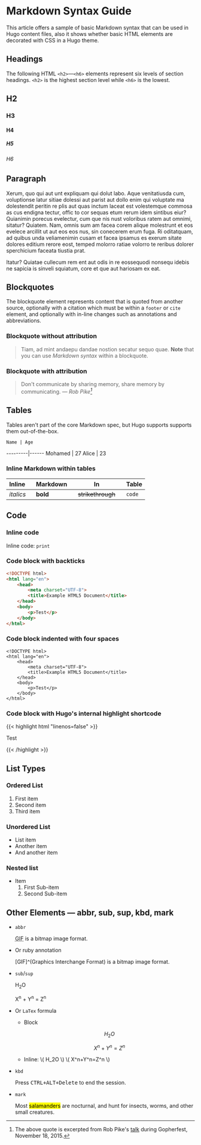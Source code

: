 # Markdown Syntax Guide


This article offers a sample of basic Markdown syntax that can be used in Hugo content files, also it shows whether basic HTML elements are decorated with CSS in a Hugo theme.
<!--more-->

## Headings

The following HTML `<h2>`—`<h6>` elements represent six levels of section headings. `<h2>` is the highest section level while `<h6>` is the lowest.

## H2
### H3
#### H4
##### H5
###### H6

## Paragraph

Xerum, quo qui aut unt expliquam qui dolut labo. Aque venitatiusda cum,
voluptionse latur sitiae dolessi aut parist aut dollo enim qui voluptate ma dolestendit
peritin re plis aut quas inctum laceat est volestemque commosa as cus endigna tectur,
offic to cor sequas etum rerum idem sintibus eiur? Quianimin porecus evelectur,
cum que nis nust voloribus ratem aut omnimi, sitatur? Quiatem. Nam, omnis sum am facea
corem alique molestrunt et eos evelece arcillit ut aut eos eos nus, sin conecerem erum
fuga. Ri oditatquam, ad quibus unda veliamenimin cusam et facea ipsamus es exerum sitate
dolores editium rerore eost, temped molorro ratiae volorro te reribus dolorer
sperchicium faceata tiustia prat.

Itatur? Quiatae cullecum rem ent aut odis in re eossequodi nonsequ idebis ne sapicia is
sinveli squiatum, core et que aut hariosam ex eat.

## Blockquotes

The blockquote element represents content that is quoted from another source, optionally
with a citation which must be within a `footer` or `cite` element, and optionally with
in-line changes such as annotations and abbreviations.

### Blockquote without attribution

> Tiam, ad mint andaepu dandae nostion secatur sequo quae.
> **Note** that you can use *Markdown syntax* within a blockquote.

### Blockquote with attribution

> Don't communicate by sharing memory, share memory by communicating.
> — <cite>Rob Pike[^1]</cite>

[^1]: The above quote is excerpted from Rob Pike's [talk](https://www.youtube.com/watch?v=PAAkCSZUG1c) during Gopherfest, November 18, 2015.

## Tables

Tables aren't part of the core Markdown spec, but Hugo supports supports them out-of-the-box.

    Name | Age
---------|------
 Mohamed | 27
  Alice  | 23

### Inline Markdown within tables

| Inline&nbsp;&nbsp;&nbsp;     | Markdown&nbsp;&nbsp;&nbsp;  | In&nbsp;&nbsp;&nbsp;                | Table      |
| ---------- | --------- | ----------------- | ---------- |
| *italics*  | **bold**  | ~~strikethrough~~&nbsp;&nbsp;&nbsp; | `code`     |

## Code

### Inline code

Inline code: `print`

### Code block with backticks

```html {hl_lines=["8-9"],linenostart=10}
<!DOCTYPE html>
<html lang="en">
    <head>
        <meta charset="UTF-8">
        <title>Example HTML5 Document</title>
    </head>
    <body>
        <p>Test</p>
    </body>
</html>
```

### Code block indented with four spaces

    <!DOCTYPE html>
    <html lang="en">
        <head>
            <meta charset="UTF-8">
            <title>Example HTML5 Document</title>
        </head>
        <body>
            <p>Test</p>
        </body>
    </html>

### Code block with Hugo's internal highlight shortcode

{{< highlight html "linenos=false" >}}
<!DOCTYPE html>
<html lang="en">
    <head>
        <meta charset="UTF-8">
        <title>Example HTML5 Document</title>
    </head>
    <body>
        <p>Test</p>
    </body>
</html>
{{< /highlight >}}

## List Types

### Ordered List

1. First item
2. Second item
3. Third item

### Unordered List

* List item
* Another item
* And another item

### Nested list

* Item
  1. First Sub-item
  2. Second Sub-item

## Other Elements — abbr, sub, sup, kbd, mark

* `abbr`

  <abbr title="Graphics Interchange Format">GIF</abbr> is a bitmap image format.

* Or ruby annotation

  [GIF]^(Graphics Interchange Format) is a bitmap image format.

* `sub`/`sup`

  H<sub>2</sub>O

  X<sup>n</sup> + Y<sup>n</sup> = Z<sup>n</sup>

* Or `LaTex` formula

  * Block

    $$ H_2O $$

    $$ X^n+Y^n=Z^n $$

  * Inline: \\( H_2O \\) \\( X^n+Y^n=Z^n \\)

* `kbd`

  Press <kbd><kbd>CTRL</kbd>+<kbd>ALT</kbd>+<kbd>Delete</kbd></kbd> to end the session.

* `mark`

  Most <mark>salamanders</mark> are nocturnal, and hunt for insects, worms,
  and other small creatures.

